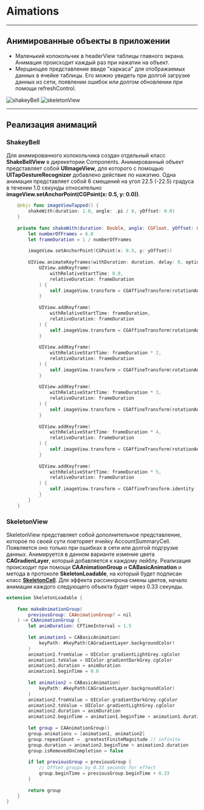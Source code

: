 # Aimations

____


## Анимированные объекты в приложении

+ Маленький колокольчик в headerView таблицы главного экрана. Анимация происходит каждый раз при нажатии на объект.
+ Мерцающее представление ввиде "каркаса" для отображаемых данных в ячейке таблицы. Его можно увидеть при долгой загрузке данных из сети, появлении ошибок или долгом обновлении при помощи refreshControl. 

![shakeyBell](https://media.giphy.com/media/vkVX46y19T5owBBqT3/giphy.gif) ![skeletonView](https://media.giphy.com/media/kelHjkenET1fCc3vCO/giphy.gif)

___


## Реализация анимаций

### ShakeyBell
Для анимированного колокольчика создан отдельный класс __ShakeBellView__ в дирекетории Components.
Анимированный объект представляет собой __UIImageView__, для которого с помощью __UITapGestureRecognizer__ добавлено действие по нажатию. 
Одна анимация представляет собой 6 смещений на угол 22.5 (-22.5) градуса в течении 1.0 секунды относительно __imageView.setAnchorPoint(CGPoint(x: 0.5, y: 0.0))__.
```swift
    @objc func imageViewTapped() {
        shakeWith(duration: 1.0, angle: .pi / 8, yOffset: 0.0)
    }
    
    private func shakeWith(duration: Double, angle: CGFloat, yOffset: CGFloat) {
        let numberOfFrames = 6.0
        let frameDuration = 1 / numberOfFrames
        
        imageView.setAnchorPoint(CGPoint(x: 0.5, y: yOffset))
        
        UIView.animateKeyframes(withDuration: duration, delay: 0, options: []) {
            UIView.addKeyframe(
                withRelativeStartTime: 0.0,
                relativeDuration: frameDuration
            ) {
                self.imageView.transform = CGAffineTransform(rotationAngle: -angle)
            }
            
            UIView.addKeyframe(
                withRelativeStartTime: frameDuration,
                relativeDuration: frameDuration
            ) {
                self.imageView.transform = CGAffineTransform(rotationAngle: +angle)
            }
            
            UIView.addKeyframe(
                withRelativeStartTime: frameDuration * 2,
                relativeDuration: frameDuration
            ) {
                self.imageView.transform = CGAffineTransform(rotationAngle: -angle)
            }
            
            UIView.addKeyframe(
                withRelativeStartTime: frameDuration * 3,
                relativeDuration: frameDuration
            ) {
                self.imageView.transform = CGAffineTransform(rotationAngle: +angle)
            }
            
            UIView.addKeyframe(
                withRelativeStartTime: frameDuration * 4,
                relativeDuration: frameDuration
            ) {
                self.imageView.transform = CGAffineTransform(rotationAngle: -angle)
            }
            
            UIView.addKeyframe(
                withRelativeStartTime: frameDuration * 5,
                relativeDuration: frameDuration
            ) {
                self.imageView.transform = CGAffineTransform.identity
            }
        }
    }
```

### SkeletonView

SkeletonView представляет собой дополнительное представление, которое по своей сути повторяет ячейку AccountSummaryCell. 
Появляется оно только при ошибках в сети или долгой подгрузке данных. Анимируется в данном варианте измение цвета __CAGradienLayer__, который добавляется к каждому лейблу. Реализация происходит при помощи __CAAnimationGroup__ и __CABasicAnimation__ и метода в протоколе __SkeletonLoadable__, на который будет подписан класс __[SkeletonCell](https://github.com/Olegajaro/BankeyApp/blob/main/BankeyApp/AccountSummary/Cells/SkeletonCell.swift)__.
Для эффекта рассинхрона смены цветов, начало анимации каждого следующего объекта будет через 0.33 секунды.

```swift
extension SkeletonLoadable {
    
    func makeAnimationGroup(
        previousGroup: CAAnimationGroup? = nil
    ) -> CAAnimationGroup {
        let animDuration: CFTimeInterval = 1.5
        
        let animation1 = CABasicAnimation(
            keyPath: #keyPath(CAGradientLayer.backgroundColor)
        )
        animation1.fromValue = UIColor.gradientLightGrey.cgColor
        animation1.toValue = UIColor.gradientDarkGrey.cgColor
        animation1.duration = animDuration
        animation1.beginTime = 0.0
        
        let animation2 = CABasicAnimation(
            keyPath: #keyPath(CAGradientLayer.backgroundColor)
        )
        animation2.fromValue = UIColor.gradientDarkGrey.cgColor
        animation2.toValue = UIColor.gradientLightGrey.cgColor
        animation2.duration = animDuration
        animation2.beginTime = animation1.beginTime + animation1.duration
        
        let group = CAAnimationGroup()
        group.animations = [animation1, animation2]
        group.repeatCount = .greatestFiniteMagnitude // infinite
        group.duration = animation2.beginTime + animation2.duration
        group.isRemovedOnCompletion = false
        
        if let previousGroup = previousGroup {
            // Offset groups by 0.33 seconds for effect
            group.beginTime = previousGroup.beginTime + 0.33
        }
        
        return group
    }
}
```











